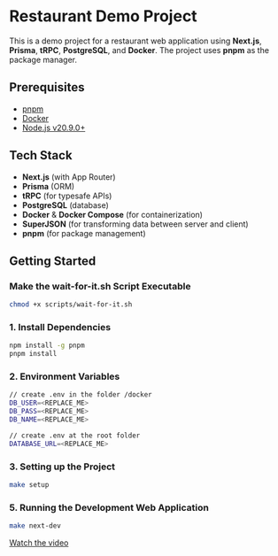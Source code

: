 # Restaurant Demo Project

This is a demo project for a restaurant web application using **Next.js**, **Prisma**, **tRPC**, **PostgreSQL**, and **Docker**. The project uses **pnpm** as the package manager.

## Prerequisites

- [pnpm](https://pnpm.io/installation)
- [Docker](https://docs.docker.com/get-docker/)
- [Node.js v20.9.0+](https://nodejs.org/en/download/)

## Tech Stack

- **Next.js** (with App Router)
- **Prisma** (ORM)
- **tRPC** (for typesafe APIs)
- **PostgreSQL** (database)
- **Docker** & **Docker Compose** (for containerization)
- **SuperJSON** (for transforming data between server and client)
- **pnpm** (for package management)

## Getting Started

### Make the wait-for-it.sh Script Executable

```bash
chmod +x scripts/wait-for-it.sh
```

### 1. Install Dependencies

```bash
npm install -g pnpm
pnpm install
```

### 2. Environment Variables

```bash
// create .env in the folder /docker
DB_USER=<REPLACE_ME>
DB_PASS=<REPLACE_ME>
DB_NAME=<REPLACE_ME>
```

```bash
// create .env at the root folder
DATABASE_URL=<REPLACE_ME>
```

### 3. Setting up the Project

```bash
make setup
```

### 5. Running the Development Web Application

```bash
make next-dev
```

[Watch the video](./assets/nextjs-trpc.mp4)
